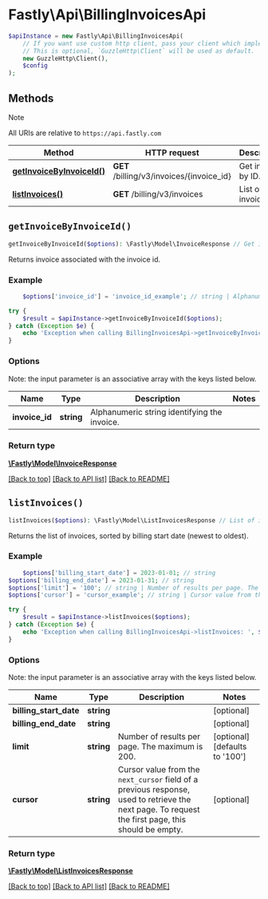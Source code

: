 # Fastly\Api\BillingInvoicesApi


```php
$apiInstance = new Fastly\Api\BillingInvoicesApi(
    // If you want use custom http client, pass your client which implements `GuzzleHttp\ClientInterface`.
    // This is optional, `GuzzleHttp\Client` will be used as default.
    new GuzzleHttp\Client(),
    $config
);
```

## Methods

> [!NOTE]
> All URIs are relative to `https://api.fastly.com`

Method | HTTP request | Description
------ | ------------ | -----------
[**getInvoiceByInvoiceId()**](BillingInvoicesApi.md#getInvoiceByInvoiceId) | **GET** /billing/v3/invoices/{invoice_id} | Get invoice by ID.
[**listInvoices()**](BillingInvoicesApi.md#listInvoices) | **GET** /billing/v3/invoices | List of invoices.


## `getInvoiceByInvoiceId()`

```php
getInvoiceByInvoiceId($options): \Fastly\Model\InvoiceResponse // Get invoice by ID.
```

Returns invoice associated with the invoice id.

### Example
```php
    $options['invoice_id'] = 'invoice_id_example'; // string | Alphanumeric string identifying the invoice.

try {
    $result = $apiInstance->getInvoiceByInvoiceId($options);
} catch (Exception $e) {
    echo 'Exception when calling BillingInvoicesApi->getInvoiceByInvoiceId: ', $e->getMessage(), PHP_EOL;
}
```

### Options

Note: the input parameter is an associative array with the keys listed below.

Name | Type | Description  | Notes
------------- | ------------- | ------------- | -------------
**invoice_id** | **string** | Alphanumeric string identifying the invoice. |

### Return type

[**\Fastly\Model\InvoiceResponse**](../Model/InvoiceResponse.md)

[[Back to top]](#) [[Back to API list]](../../README.md#endpoints)
[[Back to README]](../../README.md)

## `listInvoices()`

```php
listInvoices($options): \Fastly\Model\ListInvoicesResponse // List of invoices.
```

Returns the list of invoices, sorted by billing start date (newest to oldest).

### Example
```php
    $options['billing_start_date'] = 2023-01-01; // string
$options['billing_end_date'] = 2023-01-31; // string
$options['limit'] = '100'; // string | Number of results per page. The maximum is 200.
$options['cursor'] = 'cursor_example'; // string | Cursor value from the `next_cursor` field of a previous response, used to retrieve the next page. To request the first page, this should be empty.

try {
    $result = $apiInstance->listInvoices($options);
} catch (Exception $e) {
    echo 'Exception when calling BillingInvoicesApi->listInvoices: ', $e->getMessage(), PHP_EOL;
}
```

### Options

Note: the input parameter is an associative array with the keys listed below.

Name | Type | Description  | Notes
------------- | ------------- | ------------- | -------------
**billing_start_date** | **string** |  | [optional]
**billing_end_date** | **string** |  | [optional]
**limit** | **string** | Number of results per page. The maximum is 200. | [optional] [defaults to '100']
**cursor** | **string** | Cursor value from the `next_cursor` field of a previous response, used to retrieve the next page. To request the first page, this should be empty. | [optional]

### Return type

[**\Fastly\Model\ListInvoicesResponse**](../Model/ListInvoicesResponse.md)

[[Back to top]](#) [[Back to API list]](../../README.md#endpoints)
[[Back to README]](../../README.md)
